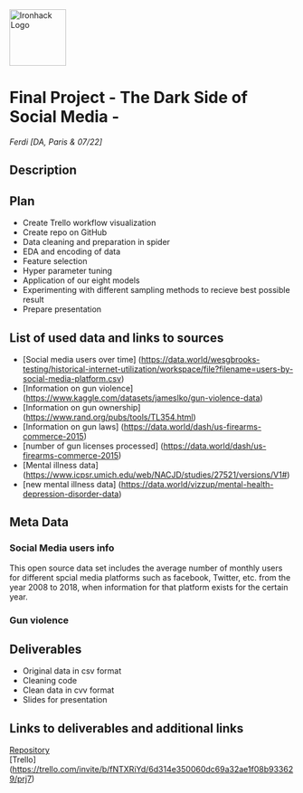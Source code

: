 <img src="https://bit.ly/2VnXWr2" alt="Ironhack Logo" width="100"/>

# Final Project - The Dark Side of Social Media - 

*Ferdi*
*[DA, Paris & 07/22]*

## Description 




## Plan
- Create Trello workflow visualization 
- Create repo on GitHub
- Data cleaning and preparation in spider
- EDA and encoding of data
- Feature selection
- Hyper parameter tuning
- Application of our eight models
- Experimenting with different sampling methods to recieve best possible result
- Prepare presentation

## List of used data and links to sources
- [Social media users over time] (https://data.world/wesgbrooks-testing/historical-internet-utilization/workspace/file?filename=users-by-social-media-platform.csv)
- [Information on gun violence] (https://www.kaggle.com/datasets/jameslko/gun-violence-data)
- [Information on gun ownership] (https://www.rand.org/pubs/tools/TL354.html)
- [Information on gun laws] (https://data.world/dash/us-firearms-commerce-2015)
- [number of gun licenses processed] (https://data.world/dash/us-firearms-commerce-2015)
- [Mental illness data] (https://www.icpsr.umich.edu/web/NACJD/studies/27521/versions/V1#)
- [new mental illness data] (https://data.world/vizzup/mental-health-depression-disorder-data)

## Meta Data
### Social Media users info
This open source data set includes the average number of monthly users for different spcial media platforms such as facebook, Twitter, etc. from the year 2008 to 2018, when information for that platform exists for the certain year. 

### Gun violence




## Deliverables

- Original data in csv format
- Cleaning code
- Clean data in cvv format
- Slides for presentation

## Links to deliverables and additional links

[Repository](https://github.com/ferdi-leube/Descriptive-predictive-analysis-and-visualization-in-Tableau)  
[Trello] (https://trello.com/invite/b/fNTXRiYd/6d314e350060dc69a32ae1f08b933629/prj7)



